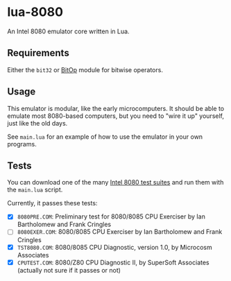 lua-8080
========

An Intel 8080 emulator core written in Lua.

Requirements
------------

Either the `bit32` or [BitOp](http://bitop.luajit.org) module for bitwise operators.

Usage
-----

This emulator is modular, like the early microcomputers. It should be able to emulate most 8080-based computers, but you need to "wire it up" yourself, just like the old days.

See `main.lua` for an example of how to use the emulator in your own programs.

Tests
-----

You can download one of the many [Intel 8080 test suites](https://github.com/superzazu/8080/tree/master/cpu_tests) and run them with the `main.lua` script.

Currently, it passes these tests:

- [x] `8080PRE.COM`: Preliminary test for 8080/8085 CPU Exerciser by Ian Bartholomew and Frank Cringles
- [ ] `8080EXER.COM`: 8080/8085 CPU Exerciser by Ian Bartholomew and Frank Cringles
- [x] `TST8080.COM`: 8080/8085 CPU Diagnostic, version 1.0, by Microcosm Associates
- [x] `CPUTEST.COM`: 8080/Z80 CPU Diagnostic II, by SuperSoft Associates (actually not sure if it passes or not)
